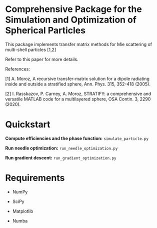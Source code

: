 # Comprehensive Package for the Simulation and Optimization of Spherical Particles

This package implements transfer matrix methods for Mie scattering of multi-shell particles [1,2]



Refer to this paper for more details.

References:

[1] A. Moroz, A recursive transfer-matrix solution for a dipole radiating inside and outside a stratified sphere, Ann. Phys. 315, 352-418 (2005).

[2] I. Rasskazov, P. Carney, A. Moroz, STRATIFY: a comprehensive and versatile MATLAB code for a multilayered sphere, OSA Contin. 3, 2290 (2020).

# Quickstart

**Compute efficiencies and the phase function:** `simulate_particle.py`

**Run needle optimization:** `run_needle_optimization.py`

**Run gradient descent:** `run_gradient_optimization.py`

# Requirements

- NumPy

- SciPy

- Matplotlib

- Numba

